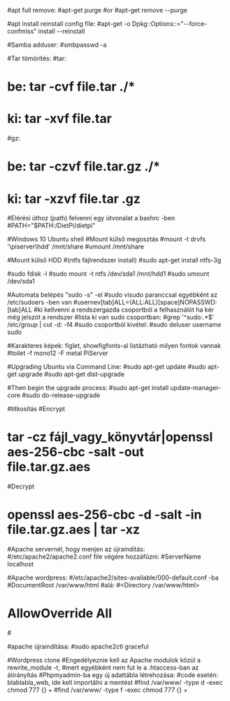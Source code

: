 #apt full remove:
#apt-get purge <package-name>
#or
#apt-get remove --purge <package-name>

#apt install reinstall config file:
#apt-get -o Dpkg::Options::="--force-confmiss" install --reinstall <package-name>

#Samba adduser:
#smbpasswd -a <username>

#Tar tömörítés:
#tar:
#  be: tar -cvf file.tar ./*
#  ki: tar -xvf file.tar
#gz:
#  be: tar -czvf file.tar.gz ./*
#  ki: tar -xzvf file.tar .gz

#Elérési úthoz (path) felvenni egy útvonalat a bashrc -ben
#PATH="$PATH:/DietPi/dietpi"

#Windows 10 Ubuntu shell
#Mount külső megosztás
#mount -t drvfs '\\piserver\hdd' /mnt/share
#umount /mnt/share

#Mount külső HDD
#(ntfs fájlrendszer install)
#sudo apt-get install ntfs-3g

#sudo fdisk -l
#sudo mount -t ntfs /dev/sda1 /mnt/hdd1
#sudo umount /dev/sda1

#Automata belépés "sudo -s" -el
#sudo visudo paranccsal egyébként az /etc/sudoers -ben van
#usernev[tab]ALL=(ALL:ALL)[space]NOPASSWD:[tab]ALL
#ki kellvenni a rendszergazda csoportból a felhasználót ha kér még jelszót a rendszer
#lista ki van sudo csoportban:
#grep '^sudo:.*$' /etc/group | cut -d: -f4
#sudo csoportból kivétel:
#sudo deluser username sudo

#Karakteres képek: figlet, showfigfonts-al listázható milyen fontok vannak
#toilet -f mono12 -F metal PiServer

#Upgrading Ubuntu via Command Line:
#sudo apt-get update
#sudo apt-get upgrade
#sudo apt-get dist-upgrade

#Then begin the upgrade process:
#sudo apt-get install update-manager-core
#sudo do-release-upgrade

#titkosítás
#Encrypt
# tar -cz fájl_vagy_könyvtár|openssl aes-256-cbc -salt -out file.tar.gz.aes
#Decrypt
# openssl aes-256-cbc -d -salt -in file.tar.gz.aes | tar -xz

#Apache servernél, hogy menjen az újraindítás:
#/etc/apache2/apache2.conf file végére hozzáfűzni:
#ServerName localhost

#Apache wordpress:
#/etc/apache2/sites-available/000-default.conf -ba
#DocumentRoot /var/www/html
#alá:
#<Directory /var/www/html>
#  AllowOverride All
#</Directory>

#apache újraindítása:
#sudo apache2ctl graceful

#Wordpress clone
#Engedélyeznie kell az Apache modulok közül a rewrite_module -t,
#mert egyébként nem fut le a .htaccess-ban az átirányítás
#Phpmyadmin-ba egy új adattábla létrehozása:
#code esetén: blablabla_web, ide kell importálni a mentést
#find /var/www/ -type d -exec chmod 777 {} +
#find /var/www/ -type f -exec chmod 777 {} +
